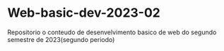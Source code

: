 # Web-basic-dev-2023-02
Repositorio o conteudo de desenvelvimento basico de web do segundo semestre de 2023(segundo periodo)
